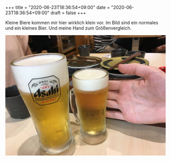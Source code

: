 +++
title = "2020-06-23T18:36:54+09:00"
date = "2020-06-23T18:36:54+09:00"
draft = false
+++

Kleine Biere kommen mir hier wirklich klein vor.
Im Bild sind ein normales und ein kleines Bier.
Und meine Hand zum Größenvergleich.

![Bier](/img/2020_06_23/beer.jpeg)
